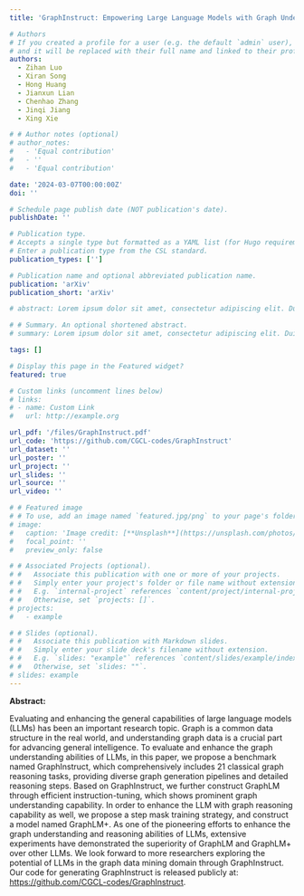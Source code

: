 ```yaml
---
title: 'GraphInstruct: Empowering Large Language Models with Graph Understanding and Reasoning Capability'

# Authors
# If you created a profile for a user (e.g. the default `admin` user), write the username (folder name) here
# and it will be replaced with their full name and linked to their profile.
authors:
  - Zihan Luo
  - Xiran Song
  - Hong Huang
  - Jianxun Lian
  - Chenhao Zhang
  - Jinqi Jiang
  - Xing Xie

# # Author notes (optional)
# author_notes:
#   - 'Equal contribution'
#   - ''
#   - 'Equal contribution'

date: '2024-03-07T00:00:00Z'
doi: ''

# Schedule page publish date (NOT publication's date).
publishDate: ''

# Publication type.
# Accepts a single type but formatted as a YAML list (for Hugo requirements).
# Enter a publication type from the CSL standard.
publication_types: ['']

# Publication name and optional abbreviated publication name.
publication: 'arXiv'
publication_short: 'arXiv'

# abstract: Lorem ipsum dolor sit amet, consectetur adipiscing elit. Duis posuere tellus ac convallis placerat. Proin tincidunt magna sed ex sollicitudin condimentum. Sed ac faucibus dolor, scelerisque sollicitudin nisi. Cras purus urna, suscipit quis sapien eu, pulvinar tempor diam. Quisque risus orci, mollis id ante sit amet, gravida egestas nisl. Sed ac tempus magna. Proin in dui enim. Donec condimentum, sem id dapibus fringilla, tellus enim condimentum arcu, nec volutpat est felis vel metus. Vestibulum sit amet erat at nulla eleifend gravida.

# # Summary. An optional shortened abstract.
# summary: Lorem ipsum dolor sit amet, consectetur adipiscing elit. Duis posuere tellus ac convallis placerat. Proin tincidunt magna sed ex sollicitudin condimentum.

tags: []

# Display this page in the Featured widget?
featured: true

# Custom links (uncomment lines below)
# links:
# - name: Custom Link
#   url: http://example.org

url_pdf: '/files/GraphInstruct.pdf'
url_code: 'https://github.com/CGCL-codes/GraphInstruct'
url_dataset: ''
url_poster: ''
url_project: ''
url_slides: ''
url_source: ''
url_video: ''

# # Featured image
# # To use, add an image named `featured.jpg/png` to your page's folder.
# image:
#   caption: 'Image credit: [**Unsplash**](https://unsplash.com/photos/pLCdAaMFLTE)'
#   focal_point: ''
#   preview_only: false

# # Associated Projects (optional).
# #   Associate this publication with one or more of your projects.
# #   Simply enter your project's folder or file name without extension.
# #   E.g. `internal-project` references `content/project/internal-project/index.md`.
# #   Otherwise, set `projects: []`.
# projects:
#   - example

# # Slides (optional).
# #   Associate this publication with Markdown slides.
# #   Simply enter your slide deck's filename without extension.
# #   E.g. `slides: "example"` references `content/slides/example/index.md`.
# #   Otherwise, set `slides: ""`.
# slides: example
---
```


<!-- {{% callout note %}}
Click the _Cite_ button above to demo the feature to enable visitors to import publication metadata into their reference management software.
{{% /callout %}}

{{% callout note %}}
Create your slides in Markdown - click the _Slides_ button to check out the example.
{{% /callout %}} -->

<!-- Add the publication's **full text** or **supplementary notes** here. You can use rich formatting such as including [code, math, and images](https://wowchemy.com/docs/content/writing-markdown-latex/). -->

**Abstract:**

Evaluating and enhancing the general capabilities of large language models (LLMs) has
been an important research topic. Graph is
a common data structure in the real world,
and understanding graph data is a crucial part
for advancing general intelligence. To evaluate and enhance the graph understanding abilities of LLMs, in this paper, we propose a
benchmark named GraphInstruct, which comprehensively includes 21 classical graph reasoning tasks, providing diverse graph generation pipelines and detailed reasoning steps.
Based on GraphInstruct, we further construct
GraphLM through efficient instruction-tuning,
which shows prominent graph understanding
capability. In order to enhance the LLM with
graph reasoning capability as well, we propose
a step mask training strategy, and construct a
model named GraphLM+. As one of the pioneering efforts to enhance the graph understanding and reasoning abilities of LLMs, extensive
experiments have demonstrated the superiority
of GraphLM and GraphLM+ over other LLMs.
We look forward to more researchers exploring
the potential of LLMs in the graph data mining domain through GraphInstruct. Our code
for generating GraphInstruct is released publicly at: https://github.com/CGCL-codes/GraphInstruct.
